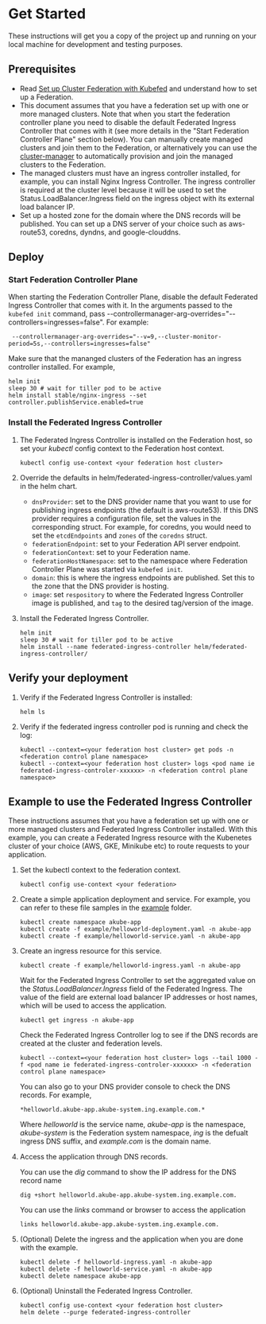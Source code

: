 # Get Started

These instructions will get you a copy of the project up and running on your local machine for development and testing purposes.

## Prerequisites

- Read [Set up Cluster Federation with Kubefed](https://kubernetes.io/docs/tasks/federation/set-up-cluster-federation-kubefed/) and understand how to set up a Federation.
- This document assumes that you have a federation set up with one or more managed clusters. Note that when you start the federation controller plane you need to disable the default Federated Ingress Controller that comes with it (see more details in the "Start Federation Controller Plane" section below). You can manually create managed clusters and join them to the Federation, or alternatively you can use the [cluster-manager](https://github.com/oracle/cluster-manager) to automatically provision and join the managed clusters to the Federation.
- The managed clusters must have an ingress controller installed, for example, you can install Nginx Ingress Controller. The ingress controller is required at the cluster level because it will be used to set the Status.LoadBalancer.Ingress field on the ingress object with its external load balancer IP. 
- Set up a hosted zone for the domain where the DNS records will be published. You can set up a DNS server of your choice such as aws-route53, coredns, dyndns, and google-clouddns.


## Deploy

### Start Federation Controller Plane

When starting the Federation Controller Plane, disable the default Federated Ingress Controller that comes with it. In the arguments passed to the `kubefed init` command, pass --controllermanager-arg-overrides="--controllers=ingresses=false". For example:

```
 --controllermanager-arg-overrides="--v=9,--cluster-monitor-period=5s,--controllers=ingresses=false"
```

Make sure that the mananged clusters of the Federation has an ingress controller installed. For example,

```
helm init
sleep 30 # wait for tiller pod to be active
helm install stable/nginx-ingress --set controller.publishService.enabled=true
```

### Install the Federated Ingress Controller

1. The Federated Ingress Controller is installed on the Federation host, so set your *kubectl* config context to the Federation host context.
    ```
    kubectl config use-context <your federation host cluster>
    ```
2. Override the defaults in helm/federated-ingress-controller/values.yaml in the helm chart.
    * `dnsProvider`: set to the DNS provider name that you want to use for publishing ingress endpoints (the default is aws-route53). If this DNS provider requires a configuration file, set the values in the corresponding struct. For example, for coredns, you would need to set the `etcdEndpoints` and `zones` of the `coredns` struct.
	*  `federationEndpoint`: set to your Federation API server endpoint.
	* `federationContext`: set to your Federation name.
	* `federationHostNamespace`: set to the namespace where Federation Controller Plane was started via `kubefed init`.
	* `domain`: this is where the ingress endpoints are published. Set this to the zone that the DNS provider is hosting.
	* `image`: set `respository` to where the Federated Ingress Controller image is published, and `tag` to the desired tag/version of the image.

3. Install the Federated Ingress Controller.
    ```
    helm init
    sleep 30 # wait for tiller pod to be active
    helm install --name federated-ingress-controller helm/federated-ingress-controller/
    ```

## Verify your deployment

1. Verify if the Federated Ingress Controller is installed: 
    ```
    helm ls
    ```

2. Verify if the federated ingress controller pod is running and check the log:
    ```
    kubectl --context=<your federation host cluster> get pods -n <federation control plane namespace>
    kubectl --context=<your federation host cluster> logs <pod name ie federated-ingress-controler-xxxxxx> -n <federation control plane namespace>
    ```

## Example to use the Federated Ingress Controller

These instructions assumes that you have a federation set up with one or more managed clusters and Federated Ingress Controller installed. With this example, you can create a Federated Ingress resource with the Kubenetes cluster of your choice (AWS, GKE, Minikube etc) to route requests to your application.

1. Set the kubectl context to the federation context.
	```
	kubectl config use-context <your federation>
	```

2. Create a simple application deployment and service. For example, you can refer to these file samples in the [example](../example) folder.
	```
	kubectl create namespace akube-app
	kubectl create -f example/helloworld-deployment.yaml -n akube-app
	kubectl create -f example/helloworld-service.yaml -n akube-app
	```

3. Create an ingress resource for this service.
	```
	kubectl create -f example/helloworld-ingress.yaml -n akube-app
	```

	Wait for the Federated Ingress Controller to set the aggregated value on the *Status.LoadBalancer.Ingress* field of the Federated Ingress. The value of the field are external load balancer IP addresses or host names, which will be used to access the application.
	```
	kubectl get ingress -n akube-app
	```

	Check the Federated Ingress Controller log to see if the DNS records are created at the cluster and federation levels.
	```
	kubectl --context=<your federation host cluster> logs --tail 1000 -f <pod name ie federated-ingress-controler-xxxxxx> -n <federation control plane namespace>
	```
	You can also go to your DNS provider console to check the DNS records. For example,
	```
	*helloworld.akube-app.akube-system.ing.example.com.*
	```
	Where *helloworld* is the service name, *akube-app* is the namespace, *akube-system* is the Federation system namespace, *ing* is the defualt ingress DNS suffix, and *example.com* is the domain name.
	
4. Access the application through DNS records.
    
	You can use the *dig* command to show the IP address for the DNS record name
	```
	dig +short helloworld.akube-app.akube-system.ing.example.com.
	```
	
	You can use the *links* command or browser to access the application 
	```
	links helloworld.akube-app.akube-system.ing.example.com.
	```
5. (Optional) Delete the ingress and the application when you are done with the example.
	```
	kubectl delete -f helloworld-ingress.yaml -n akube-app
	kubectl delete -f helloworld-service.yaml -n akube-app
	kubectl delete namespace akube-app
	```
6. (Optional) Uninstall the Federated Ingress Controller. 
    ```
    kubectl config use-context <your federation host cluster>
    helm delete --purge federated-ingress-controller
    ```
